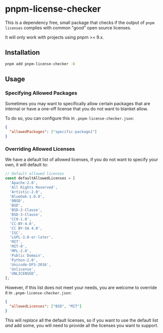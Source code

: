 # pnpm-license-checker

This is a dependency free, small package that checks if the output of `pnpm licenses` complies with common "good" open source licenses.

It will only work with projects using pnpm >= 9.x.

## Installation

```bash
pnpm add pnpm-license-checker -D
```

## Usage

### Specifying Allowed Packages

Sometimes you may want to specifically allow certain packages that are internal or have a one-off license that you do not want to blanket allow.

To do so, you can configure this in `.pnpm-license-checker.json`:

```json
{
  "allowedPackages": ["specific-package1"]
}
```

### Overriding Allowed Licenses

We have a default list of allowed licenses, if you do not want to specify your own, it will default to:

```js
// Default allowed licenses
const defaultAllowedLicenses = [
  'Apache-2.0',
  'All Rights Reserved',
  'Artistic-2.0',
  'BlueOak-1.0.0',
  '0BSD',
  'BSD',
  'BSD-2-Clause',
  'BSD-3-Clause',
  'CC0-1.0',
  'CC-BY-4.0',
  'CC BY-SA 4.0',
  'ISC',
  'LGPL-3.0-or-later',
  'MIT',
  'MIT-0',
  'MPL-2.0',
  'Public Domain',
  'Python-2.0',
  'Unicode-DFS-2016',
  'Unlicense',
  'UNLICENSED',
];
```

However, if this list does not meet your needs, you are welcome to override it in `.pnpm-license-checker.json`:

```json
{
  "allowedLicenses": ["BSD", "MIT"]
}
```

This will _replace_ all the default licenses, so if you want to use the default list _and_ add some, you will need to provide all the licenses you want to support.
